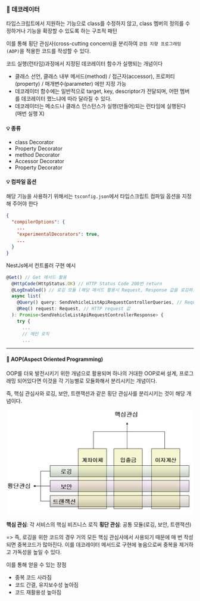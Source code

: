 ### 🔎 데코레이터

타입스크립트에서 지원하는 기능으로 class를 수정하지 않고, class 멤버의 정의를 수정하거나 기능을 확장할 수 있도록 하는 구조적 패턴

이를 통해 횡단 관심사(cross-cutting concern)을 분리하여 `관점 지향 프로그래밍(AOP)`을 적용한 코드를 작성할 수 있다.

코드 실행(런타임)과정에서 지정된 데코레이터 함수가 실행되는 개념이다

- 클래스 선언, 클래스 내부 메서드(method) / 접근자(accessor), 프로퍼티(property) / 매개변수(parameter) 에만 지정 가능
- 데코레이터 함수에는 일반적으로 target, key, descriptor가 전달되며, 어떤 멤버를 데코레이터 했느냐에 따라 달라질 수 있다.
- 데코레이터는 메소드나 클래스 인스턴스가 실행(만들어)되는 런타임에 실행된다 (매번 실행 X)

#### 💡 종류

- class Decorator
- Property Decorator
- method Decorator
- Accessor Decorator
- Property Decorator

#### 💡 컴파일 옵션

해당 기능을 사용하기 위해서는 `tsconfig.json`에서 타입스크립트 컴파일 옵션을 지정해 주어야 한다

```json
{
  "compilerOptions": {
    ...
    "experimentalDecorators": true,
    ...
  }
}
```

NestJs에서 컨트롤러 구현 예시

```ts
@Get() // Get 메서드 활용
  @HttpCode(HttpStatus.OK) // HTTP Status Code 200번 return
  @LogEnabled() // 로깅 모듈 (해당 메서드 활용시 Request, Response 값을 로깅하고 저장한다)
  async list(
    @Query() query: SendVehicleListApiRequestControllerQueries, // Request query값
    @Req() request: Request, // HTTP request 값
  ): Promise<SendVehicleListApiRequestControllerResponse> {
    try {
      ...
      // 메인 로직
      ...
```

---

#### 📌 AOP(Aspect Oriented Programming)

OOP를 더욱 발전시키기 위한 개념으로 활용되며 하나의 거대한 OOP로써 설계, 프로그래밍 되어있다면 이것을 각 기능별로 모듈화해서 분리시키는 개념이다.

즉, 핵심 관심사와 로깅, 보안, 트랜잭션과 같은 횡단 관심사를 분리시키는 것이 해당 개념이다.

![AOP](../images/aop.gif)

**핵심 관심**: 각 서비스의 핵심 비즈니스 로직
**횡단 관심**: 공통 모듈(로깅, 보안, 트랜잭션)

=> 즉, 로깅을 위한 코드의 경우 거의 모든 핵심 관심사에서 사용되기 때문에 매 번 작성되면 중복코드가 많아진다.
이를 데코레이터 메서드로 구현에 놓음으로써 중복을 제거하고 가독성을 높일 수 있다.

이를 통해 얻을 수 있는 장점

- 중복 코드 사라짐
- 코드 간결, 유지보수성 높아짐
- 코드 재활용성 높아짐
